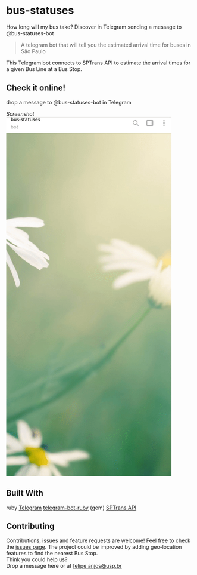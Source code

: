 <!-- TITLE -->
# bus-statuses 
How long will my bus take? Discover in Telegram sending a message to @bus-statuses-bot
> A telegram bot that will tell you the estimated arrival time for buses in São Paulo

<!-- DESCRIPTION -->
This Telegram bot connects to SPTrans API to estimate the arrival times for a given Bus Line at a Bus Stop.  

<!-- AUTHORS -->
## Check it online!
drop a message to @bus-statuses-bot in Telegram


<!-- SCREENSHOT -->
_Screenshot_
![Screenshot of the project](screenshot.gif)
## Built With
ruby
[Telegram](https://telegram.org/)
[telegram-bot-ruby](https://github.com/atipugin/telegram-bot-ruby) (gem)
[SPTrans API](http://www.sptrans.com.br/desenvolvedores/api-do-olho-vivo-guia-de-referencia/documentacao-api/)

## Contributing
Contributions, issues and feature requests are welcome!
Feel free to check the [issues page](issues/).
The project could be improved by adding geo-location features to find the nearest Bus Stop.  
Think you could help us?  
Drop a message here or at felipe.anjos@usp.br
